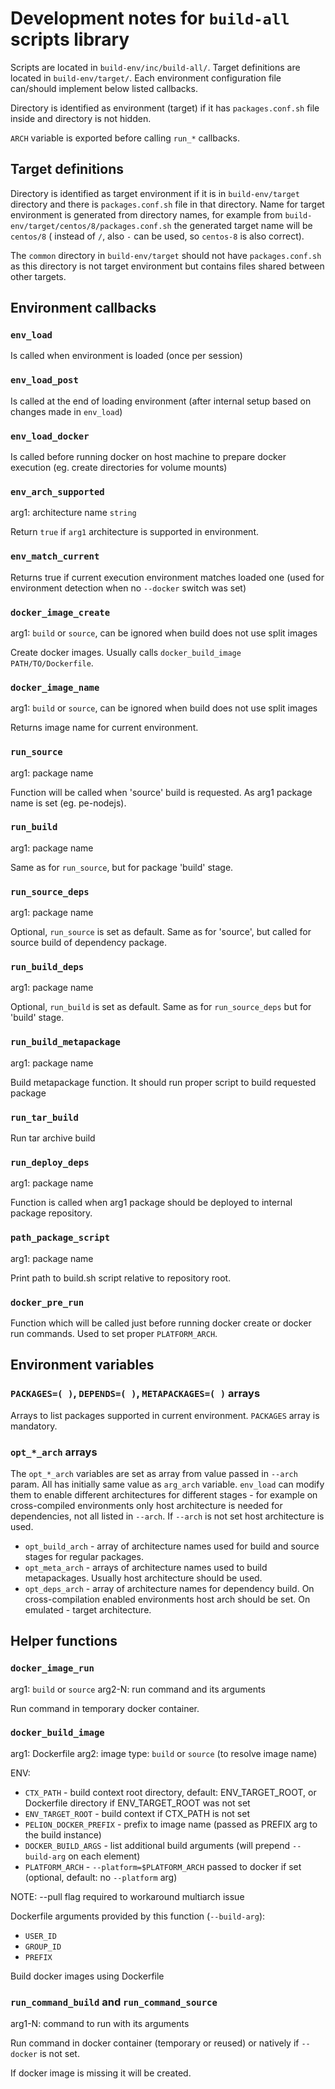 # Development notes for `build-all` scripts library
Scripts are located in `build-env/inc/build-all/`. 
Target definitions are located in `build-env/target/`.
Each environment configuration file can/should implement below listed callbacks.

Directory is  identified as  environment (target)  if it  has `packages.conf.sh`
file inside and directory is not hidden.

`ARCH` variable is exported before calling `run_*` callbacks.

## Target definitions
Directory is  identified as  target environment if  it is  in `build-env/target`
directory  and there  is `packages.conf.sh`  file  in that  directory. Name  for
target  environment  is  generated  from   directory  names,  for  example  from
`build-env/target/centos/8/packages.conf.sh` the  generated target name  will be
`centos/8`  ( instead  of `/`,  also  `-` can  be  used, so  `centos-8` is  also
correct).

The `common` directory in  `build-env/target` should not have `packages.conf.sh`
as this  directory is not target  environment but contains files  shared between
other targets.

## Environment callbacks
### `env_load`
Is called when environment is loaded (once per session)

### `env_load_post`
Is called at the end of loading environment (after internal setup based on changes made in `env_load`)

### `env_load_docker`
Is called before running docker on host machine to prepare docker execution (eg. create directories for volume mounts)

### `env_arch_supported`
arg1: architecture name `string`

Return `true` if `arg1` architecture is supported in environment.

### `env_match_current`
Returns true if current execution environment matches loaded one (used for environment detection when no `--docker` switch was set)

### `docker_image_create`
arg1: `build` or `source`, can be ignored when build does not use split images

Create docker images. Usually calls `docker_build_image PATH/TO/Dockerfile`.

### `docker_image_name`
arg1: `build` or `source`, can be ignored when build does not use split images

Returns image name for current environment.

### `run_source`
arg1: package name

Function will be called when 'source' build is requested. As arg1 package name is set (eg. pe-nodejs).

### `run_build`
arg1: package name

Same as for `run_source`, but for package 'build' stage.

### `run_source_deps`
arg1: package name

Optional, `run_source` is set as default. Same as for 'source', but called for source build of dependency package.

### `run_build_deps`
arg1: package name

Optional, `run_build` is set as default. Same as for `run_source_deps` but for 'build' stage.

### `run_build_metapackage`
arg1: package name

Build metapackage function. It should run proper script to build requested package

### `run_tar_build`
Run tar archive build

### `run_deploy_deps`
arg1: package name

Function is called when arg1 package should be deployed to internal package repository.

### `path_package_script`
arg1: package name

Print path to build.sh script relative to repository root.

### `docker_pre_run`
Function which will be called just before running docker create or docker run commands. Used to set proper `PLATFORM_ARCH`.

## Environment variables
### `PACKAGES=( )`, `DEPENDS=( )`, `METAPACKAGES=( )` arrays
Arrays to list packages supported in current environment. `PACKAGES` array is mandatory.

### `opt_*_arch` arrays

The `opt_*_arch` variables are set as array from value passed in `--arch` param. All has initially same value as `arg_arch` variable. `env_load` can modify them to enable different architectures for different stages - for example on cross-compiled environments only host architecture is needed for dependencies, not all listed in `--arch`. If `--arch` is not set host architecture is used.

- `opt_build_arch` - array of architecture names used for build and source stages for regular packages.
- `opt_meta_arch` - arrays of architecture names used to build metapackages. Usually host architecture should be used.
- `opt_deps_arch` - array of architecture names for dependency build. On cross-compilation enabled environments host arch should be set. On emulated - target architecture.


## Helper functions

### `docker_image_run`
arg1: `build` or `source`
arg2-N: run command and its arguments

Run command in temporary docker container.

### `docker_build_image`
arg1: Dockerfile
arg2: image type: `build` or `source` (to resolve image name)

ENV:
 - `CTX_PATH` - build context root directory, default: ENV_TARGET_ROOT, or Dockerfile directory if ENV_TARGET_ROOT was not set
 - `ENV_TARGET_ROOT` - build context if CTX_PATH is not set
 - `PELION_DOCKER_PREFIX` - prefix to image name (passed as PREFIX arg to the build instance)
 - `DOCKER_BUILD_ARGS` - list additional build arguments (will prepend `--build-arg` on each element)
 - `PLATFORM_ARCH` - `--platform=$PLATFORM_ARCH` passed to docker if set (optional, default: no `--platform` arg)

NOTE: --pull flag required to workaround multiarch issue

Dockerfile arguments provided by this function (`--build-arg`):
- `USER_ID`
- `GROUP_ID`
- `PREFIX`

Build docker images using Dockerfile

### `run_command_build` and `run_command_source`
arg1-N: command to run with its arguments

Run command in docker container (temporary or reused) or natively if `--docker` is not set.

If docker image is missing it will be created.
